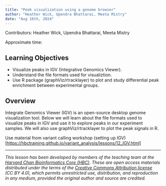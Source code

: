 ```yaml
---
title: "Peak visualization using a genome browser"
author: "Heather Wick, Upendra Bhattarai, Meeta Mistry"
date: "Aug 16th, 2024"
---
```


Contributors: Heather Wick, Upendra Bhattarai, Meeta Mistry

Approximate time: 

## Learning Objectives

* Visualize peaks in IGV (Integrative Genomics Viewer).
* Understand the file formats used for visualiztion.
* Use R package (graphViz/rtracklayer) to plot and study differential peak enrichment between experimental groups.


## Overview

Integrate Genomics Viewer (IGV) is an open-source desktop genome visualization tool. Below we will learn about the file formats used to visualize peaks in IGV and use it to explore peaks in our experiment samples. We will also use graphViz/rtracklayer to plot the peak signals in R. 

Use material from variant calling workshop (setting up IGV)[https://hbctraining.github.io/variant_analysis/lessons/12_IGV.html]

***

*This lesson has been developed by members of the teaching team at the [Harvard Chan Bioinformatics Core (HBC)](http://bioinformatics.sph.harvard.edu/). These are open access materials distributed under the terms of the [Creative Commons Attribution license](https://creativecommons.org/licenses/by/4.0/) (CC BY 4.0), which permits unrestricted use, distribution, and reproduction in any medium, provided the original author and source are credited.*
